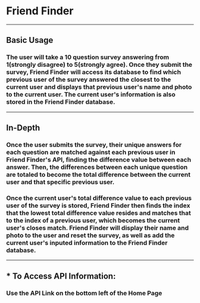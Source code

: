 # Friend Finder

----
## Basic Usage


### The user will take a 10 question survey answering  from 1(strongly disagree) to 5(strongly agree). Once they submit the survey, Friend Finder will access its database to find which previous user of the survey answered the closest to the current user and displays that previous user's name and photo to the current user. The current user's information is also stored in the Friend Finder database.

----
## In-Depth


### Once the user submits the survey, their unique answers for each question are matched against each previous user in Friend Finder's API, finding the difference value between each answer. Then, the differences between each unique question are totaled to become the total difference between the current user and that specific previous user. 

### Once the current user's total difference value to each previous user of the survey is stored, Friend Finder then finds the index that the lowest total difference value resides and matches that to the index of a previous user, which becomes the current user's closes match. Friend Finder will display their name and photo to the user and reset the survey, as well as add the current user's inputed information to the Friend Finder database.

 ----
## * To Access API Information:


### Use the API Link on the bottom left of the Home Page